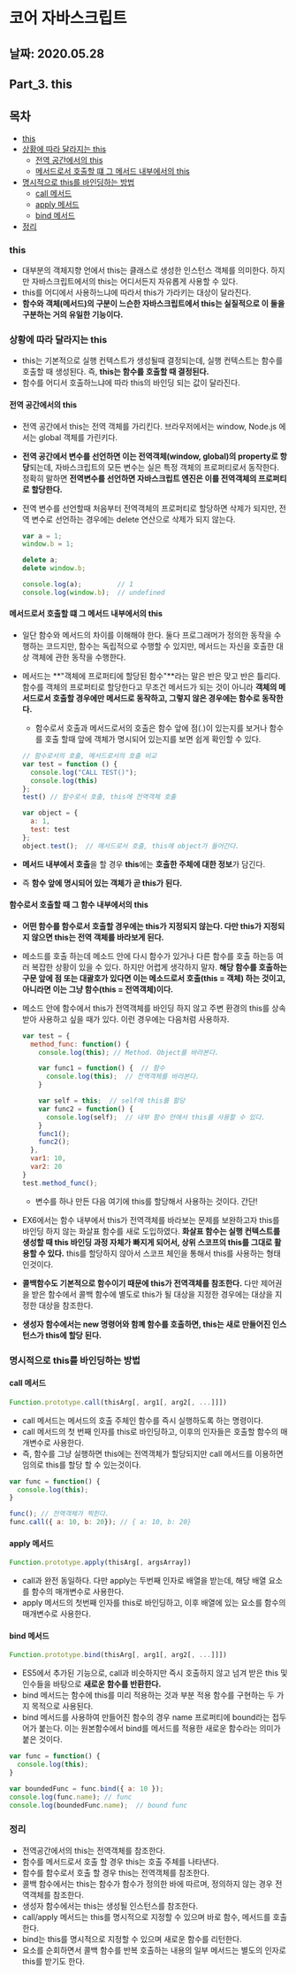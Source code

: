# 코어 자바스크립트

## 날짜: 2020.05.28

## Part_3. this

## 목차

- [this](#this)
- [상황에 따라 달라지는 this](#상황에-따라-달라지는-this)
  - [전역 공간에서의 this](#전역-공간에서의-this)
  - [메서드로서 호출할 떄 그 메서드 내부에서의 this](#메서드로서-호출할-떄-그-메서드-내부에서의-this)
- [명시적으로 this를 바인딩하는 방법](#명시적으로-this를-바인딩하는-방법)
  - [call 메서드](#call-메서드)
  - [apply 메서드](#apply-메서드)
  - [bind 메서드](#bind-메서드)
- [정리](#정리)

### this

- 대부분의 객체지향 언에서 this는 클래스로 생성한 인스턴스 객체를 의미한다. 하지만 자바스크립트에서의 this는 어디서든지 자유롭게 사용할 수 있다.
- this를 어디에서 사용하느냐에 따라서 this가 가라키는 대상이 달라진다.
- **함수와 객체(메서드)의 구분이 느슨한 자바스크립트에서 this는 실질적으로 이 둘을 구분하는 거의 유일한 기능이다.**

### 상황에 따라 달라지는 this

- this는 기본적으로 실행 컨텍스트가 생성될때 결정되는데, 실행 컨텍스트는 함수를 호출할 때 생성된다. 즉, **this는 함수를 호출할 때 결정된다.**
- 함수를 어디서 호출하느냐에 따라 this의 바인딩 되는 값이 달라진다.

#### 전역 공간에서의 this

- 전역 공간에서 this는 전역 객체를 가리킨다. 브라우저에서는 window, Node.js 에서는 global 객체를 가린키다.
- **전역 공간에서 변수를 선언하면 이는 전역객체(window, global)의 property로 항당**되는데, 자바스크립트의 모든 변수는 실은 특정 객체의 프로퍼티로서 동작한다. 정확히 말하면 **전역변수를 선언하면 자바스크립트 엔진은 이를 전역객체의 프로퍼티로 할당한다.**
- 전역 변수를 선언할때 처음부터 전역객체의 프로퍼티로 할당하면 삭제가 되지만, 전역 변수로 선언하는 경우에는 delete 연산으로 삭제가 되지 않는다.
  
  ``` js
  var a = 1;
  window.b = 1;

  delete a;
  delete window.b;

  console.log(a);         // 1
  console.log(window.b);  // undefined
  ```

#### 메서드로서 호출할 떄 그 메서드 내부에서의 this

- 일단 함수와 메서드의 차이를 이해해야 한다. 둘다 프로그래머가 정의한 동작을 수행하는 코드지만, 함수는 독립적으로 수행할 수 있지만, 메서드는 자신을 호출한 대상 객체에 관한 동작을 수행한다.
- 메서드는 **"객체에 프로퍼티에 할당된 함수"**라는 말은 반은 맞고 반은 틀리다. 함수를 객체의 프로퍼티로 할당한다고 무조건 메서드가 되는 것이 아니라 **객체의 메서드로서 호출할 경우에만 메서드로 동작하고, 그렇지 않은 경우에는 함수로 동작한다.**
  - 함수로서 호출과 메서드로서의 호출은 함수 앞에 점(.)이 있는지를 보거나 함수를 호출 할때 앞에 객체가 명시되어 있는지를 보면 쉽게 확인할 수 있다.

  ``` js
  // 함수로서의 호출, 메서드로서의 호출 비교
  var test = function () {
    console.log("CALL TEST()");
    console.log(this)
  };
  test() // 함수로서 호출, this에 전역객체 호출

  var object = {
    a: 1,
    test: test
  };
  object.test();  // 메서드로서 호출, this에 object가 들어간다.
  ```

- **메서드 내부에서 호출**을 할 경우 **this**에는 **호출한 주체에 대한 정보**가 담긴다.
- 즉 **함수 앞에 명시되어 있는 객체가 곧 this가 된다.**

#### 함수로서 호출할 때 그 함수 내부에서의 this

- **어떤 함수를 함수로서 호출할 경우에는 this가 지정되지 않는다. 다만 this가 지정되지 않으면 this는 전역 객체를 바라보게 된다.**
- 메소드를 호출 하는데 메소드 안에 다시 함수가 있거나 다른 함수를 호출 하는등 여러 복잡한 상황이 있을 수 있다. 하지만 어렵게 생각하지 말자. **해당 함수를 호출하는 구문 앞에 점 또는 대괄호가 있다면 이는 메소드로서 호출(this = 객체) 하는 것이고, 아니라면 이는 그냥 함수(this = 전역객체)이다.**
- 메소드 안에 함수에서 this가 전역객체를 바인딩 하지 않고 주변 환경의 this를 상속받아 사용하고 싶을 때가 있다. 이런 경우에는 다음처럼 사용하자.

  ``` js
  var test = {
    method_func: function() {
      console.log(this); // Method. Object를 바라본다.

      var func1 = function() {  // 함수
        console.log(this);  // 전역객체를 바라본다.
      }

      var self = this;  // self에 this를 할당
      var func2 = function() {
        console.log(self);  // 내부 함수 안에서 this를 사용할 수 있다.
      }
      func1();
      func2();
    },
    var1: 10,
    var2: 20
  }
  test.method_func();
  ```
  
  - 변수를 하나 만든 다음 여기에 this를 할당해서 사용하는 것이다. 간단!

- EX6에서는 함수 내부에서 this가 전역객체를 바라보는 문제를 보완하고자 this를 바인딩 하지 않는 화살표 함수를 새로 도입하였다. **화살표 함수는 실행 컨텍스트를 생성할 때 this 바인딩 과정 자체가 빠지게 되어서, 상위 스코프의 this를 그대로 활용할 수 있다.** this를 할당하지 않아서 스코프 체인을 통해서 this를 사용하는 형태인것이다.
- **콜백함수도 기본적으로 함수이기 때문에 this가 전역객체를 참조한다.** 다만 제어권을 받은 함수에서 콜백 함수에 별도로 this가 될 대상을 지정한 경우에는 대상을 지정한 대상을 참조한다.
- **생성자 함수에서는 new 명령어와 함꼐 함수를 호출하면, this는 새로 만들어진 인스턴스가 this에 할당 된다.**

### 명시적으로 this를 바인딩하는 방법

#### call 메서드

``` js
Function.prototype.call(thisArg[, arg1[, arg2[, ...]]])
```

- call 메서드는 메서드의 호출 주체인 함수를 즉시 실행하도록 하는 명령이다.
- call 메서드의 첫 번째 인자를 this로 바인딩하고, 이후의 인자들은 호출할 함수의 매개변수로 사용한다.
- 즉, 함수를 그냥 실행하면 this에는 전역객체가 할당되지만 call 메서드를 이용하면 임의로 this를 할당 할 수 있는것이다.

``` js
var func = function() {
  console.log(this);
}

func(); // 전역객체가 찍힌다.
func.call({ a: 10, b: 20}); // { a: 10, b: 20}
```

#### apply 메서드

``` js
Function.prototype.apply(thisArg[, argsArray])
```

- call과 완전 동일하다. 다만 apply는 두번째 인자로 배열을 받는데, 해당 배열 요소를 함수의 매개변수로 사용한다.
- apply 메서드의 첫번째 인자를 this로 바인딩하고, 이후 배열에 있는 요소를 함수의 매개변수로 사용한다.

#### bind 메서드

``` js
Function.prototype.bind(thisArg[, arg1[, arg2[, ...]]])
```

- ES5에서 추가된 기능으로, call과 비슷하지만 즉시 호출하지 않고 넘겨 받은 this 및 인수들을 바탕으로 **새로운 함수를 반환한다.**
- bind 메서드는 함수에 this를 미리 적용하는 것과 부분 적용 함수를 구현하는 두 가지 목적으로 사용된다.
- bind 메서드를 사용하여 만들어진 함수의 경우 name 프로퍼티에 bound라는 접두어가 붙는다. 이는 원본함수에서 bind를 메서드를 적용한 새로운 함수라는 의미가 붙은 것이다.

``` js
var func = function() {
  console.log(this);
}

var boundedFunc = func.bind({ a: 10 });
console.log(func.name); // func
console.log(boundedFunc.name);  // bound func
```

### 정리

- 전역공간에서의 this는 전역객체를 참조한다.
- 함수를 메서드로서 호출 할 경우 this는 호출 주체를 나타낸다.
- 함수를 함수로서 호출 할 경우 this는 전역객체를 참조한다.
- 콜백 함수에서는 this는 함수가 함수가 정의한 바에 따르며, 정의하지 않는 경우 전역객체를 참조한다.
- 생성자 함수에서는 this는 생성될 인스턴스를 참조한다.
- call/apply 메서드는 this를 명시적으로 지정할 수 있으며 바로 함수, 메서드를 호출한다.
- bind는 this를 명시적으로 지정할 수 있으며 새로운 함수를 리턴한다.
- 요소를 순회하면서 콜백 함수를 반복 호출하는 내용의 일부 메서드는 별도의 인자로 this를 받기도 한다.
